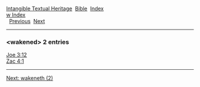 [Intangible Textual Heritage](../../index)  [Bible](../index) 
[Index](index)   
[w Index](_w_)  
  [Previous](c12196)  [Next](c12198) 

------------------------------------------------------------------------

### &lt;wakened&gt; 2 entries

[Joe 3:12](../kjv/joe003.htm#012)  
[Zac 4:1](../kjv/zac004.htm#001)  

------------------------------------------------------------------------

[Next: wakeneth (2)](c12198)
